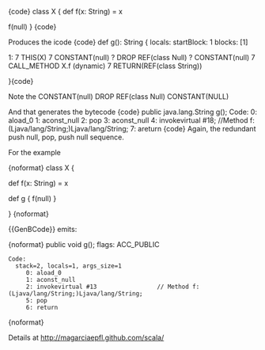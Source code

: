 {code}
class X {
  def f(x: String) = x

  f(null)
}
{code}

Produces the icode
{code}
  def g(): String {
  locals: 
  startBlock: 1
  blocks: [1]
  
  1: 
    7	THIS(X)
    7	CONSTANT(null)
    ?	DROP REF(class Null)
    ?	CONSTANT(null)
    7	CALL_METHOD X.f (dynamic)
    7	RETURN(REF(class String))
    
  }{code}

Note the CONSTANT(null) DROP REF(class Null) CONSTANT(NULL)

And that generates the bytecode
{code}
public java.lang.String g();
  Code:
   0:	aload_0
   1:	aconst_null
   2:	pop
   3:	aconst_null
   4:	invokevirtual	#18; //Method f:(Ljava/lang/String;)Ljava/lang/String;
   7:	areturn
{code}
Again, the redundant push null, pop, push null sequence.

For the example

{noformat}
class X {

  def f(x: String) = x

  def g { f(null) }

}
{noformat}

{{GenBCode}} emits:

{noformat}
  public void g();
    flags: ACC_PUBLIC

    Code:
      stack=2, locals=1, args_size=1
         0: aload_0       
         1: aconst_null   
         2: invokevirtual #13                 // Method f:(Ljava/lang/String;)Ljava/lang/String;
         5: pop           
         6: return        
{noformat}

Details at http://magarciaepfl.github.com/scala/

